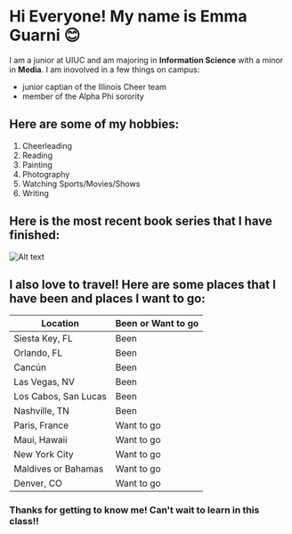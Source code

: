 # Hi Everyone! My name is Emma Guarni :blush:

I am a junior at UIUC and am majoring in **Information Science** with a minor in **Media**. 
I am inovolved in a few things on campus:
- junior captian of the Illinois Cheer team
- member of the Alpha Phi sorority

## Here are some of my hobbies: 
1. Cheerleading
2. Reading
3. Painting
4. Photography
5. Watching Sports/Movies/Shows
6. Writing

## Here is the most recent book series that I have finished: 
![Alt text](https://i.pinimg.com/originals/98/bf/28/98bf2852ec5d5a82c1d1c7b54c9f195e.jpg)

## I also love to travel! Here are some places that I have been and places I want to go: 

| Location | Been or Want to go | 
| ----------- | ----------- |
| Siesta Key, FL  | Been |
| Orlando, FL | Been |
| Cancún | Been | 
| Las Vegas, NV | Been |
| Los Cabos, San Lucas | Been |
| Nashville, TN | Been |
| Paris, France | Want to go | 
| Maui, Hawaii | Want to go | 
| New York City | Want to go | 
| Maldives or Bahamas | Want to go | 
| Denver, CO | Want to go | 

### Thanks for getting to know me! Can't wait to learn in this class!!
